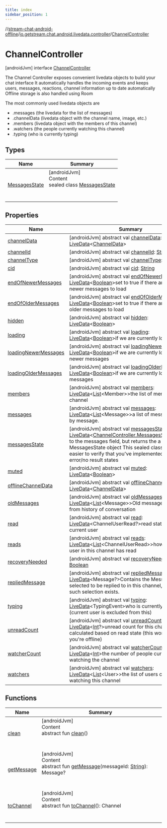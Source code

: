 ```yaml
---
title: index
sidebar_position: 1
---
```

//[stream-chat-android-offline](../../../index.md)/[io.getstream.chat.android.livedata.controller](../index.md)/[ChannelController](index.md)



# ChannelController  
 [androidJvm] interface [ChannelController](index.md)

The Channel Controller exposes convenient livedata objects to build your chat interface It automatically handles the incoming events and keeps users, messages, reactions, channel information up to date automatically Offline storage is also handled using Room



The most commonly used livedata objects are

<ul><li>.messages (the livedata for the list of messages)</li><li>.channelData (livedata object with the channel name, image, etc.)</li><li>.members (livedata object with the members of this channel)</li><li>.watchers (the people currently watching this channel)</li><li>.typing (who is currently typing)</li></ul>   


## Types  
  
|  Name |  Summary | 
|---|---|
| <a name="io.getstream.chat.android.livedata.controller/ChannelController.MessagesState///PointingToDeclaration/"></a>[MessagesState](MessagesState/index.md)| <a name="io.getstream.chat.android.livedata.controller/ChannelController.MessagesState///PointingToDeclaration/"></a>[androidJvm]  <br/>Content  <br/>sealed class [MessagesState](MessagesState/index.md)  <br/><br/><br/>|


## Properties  
  
|  Name |  Summary | 
|---|---|
| <a name="io.getstream.chat.android.livedata.controller/ChannelController/channelData/#/PointingToDeclaration/"></a>[channelData](channelData.md)| <a name="io.getstream.chat.android.livedata.controller/ChannelController/channelData/#/PointingToDeclaration/"></a> [androidJvm] abstract val [channelData](channelData.md): [LiveData](https://developer.android.com/reference/kotlin/androidx/lifecycle/LiveData.html)&lt;[ChannelData](../../io.getstream.chat.android.livedata/ChannelData/index.md)&gt;   <br/>|
| <a name="io.getstream.chat.android.livedata.controller/ChannelController/channelId/#/PointingToDeclaration/"></a>[channelId](channelId.md)| <a name="io.getstream.chat.android.livedata.controller/ChannelController/channelId/#/PointingToDeclaration/"></a> [androidJvm] abstract val [channelId](channelId.md): [String](https://kotlinlang.org/api/latest/jvm/stdlib/kotlin/-string/index.html)   <br/>|
| <a name="io.getstream.chat.android.livedata.controller/ChannelController/channelType/#/PointingToDeclaration/"></a>[channelType](channelType.md)| <a name="io.getstream.chat.android.livedata.controller/ChannelController/channelType/#/PointingToDeclaration/"></a> [androidJvm] abstract val [channelType](channelType.md): [String](https://kotlinlang.org/api/latest/jvm/stdlib/kotlin/-string/index.html)   <br/>|
| <a name="io.getstream.chat.android.livedata.controller/ChannelController/cid/#/PointingToDeclaration/"></a>[cid](cid.md)| <a name="io.getstream.chat.android.livedata.controller/ChannelController/cid/#/PointingToDeclaration/"></a> [androidJvm] abstract val [cid](cid.md): [String](https://kotlinlang.org/api/latest/jvm/stdlib/kotlin/-string/index.html)   <br/>|
| <a name="io.getstream.chat.android.livedata.controller/ChannelController/endOfNewerMessages/#/PointingToDeclaration/"></a>[endOfNewerMessages](endOfNewerMessages.md)| <a name="io.getstream.chat.android.livedata.controller/ChannelController/endOfNewerMessages/#/PointingToDeclaration/"></a> [androidJvm] abstract val [endOfNewerMessages](endOfNewerMessages.md): [LiveData](https://developer.android.com/reference/kotlin/androidx/lifecycle/LiveData.html)&lt;[Boolean](https://kotlinlang.org/api/latest/jvm/stdlib/kotlin/-boolean/index.html)&gt;set to true if there are no more newer messages to load   <br/>|
| <a name="io.getstream.chat.android.livedata.controller/ChannelController/endOfOlderMessages/#/PointingToDeclaration/"></a>[endOfOlderMessages](endOfOlderMessages.md)| <a name="io.getstream.chat.android.livedata.controller/ChannelController/endOfOlderMessages/#/PointingToDeclaration/"></a> [androidJvm] abstract val [endOfOlderMessages](endOfOlderMessages.md): [LiveData](https://developer.android.com/reference/kotlin/androidx/lifecycle/LiveData.html)&lt;[Boolean](https://kotlinlang.org/api/latest/jvm/stdlib/kotlin/-boolean/index.html)&gt;set to true if there are no more older messages to load   <br/>|
| <a name="io.getstream.chat.android.livedata.controller/ChannelController/hidden/#/PointingToDeclaration/"></a>[hidden](hidden.md)| <a name="io.getstream.chat.android.livedata.controller/ChannelController/hidden/#/PointingToDeclaration/"></a> [androidJvm] abstract val [hidden](hidden.md): [LiveData](https://developer.android.com/reference/kotlin/androidx/lifecycle/LiveData.html)&lt;[Boolean](https://kotlinlang.org/api/latest/jvm/stdlib/kotlin/-boolean/index.html)&gt;   <br/>|
| <a name="io.getstream.chat.android.livedata.controller/ChannelController/loading/#/PointingToDeclaration/"></a>[loading](loading.md)| <a name="io.getstream.chat.android.livedata.controller/ChannelController/loading/#/PointingToDeclaration/"></a> [androidJvm] abstract val [loading](loading.md): [LiveData](https://developer.android.com/reference/kotlin/androidx/lifecycle/LiveData.html)&lt;[Boolean](https://kotlinlang.org/api/latest/jvm/stdlib/kotlin/-boolean/index.html)&gt;if we are currently loading   <br/>|
| <a name="io.getstream.chat.android.livedata.controller/ChannelController/loadingNewerMessages/#/PointingToDeclaration/"></a>[loadingNewerMessages](loadingNewerMessages.md)| <a name="io.getstream.chat.android.livedata.controller/ChannelController/loadingNewerMessages/#/PointingToDeclaration/"></a> [androidJvm] abstract val [loadingNewerMessages](loadingNewerMessages.md): [LiveData](https://developer.android.com/reference/kotlin/androidx/lifecycle/LiveData.html)&lt;[Boolean](https://kotlinlang.org/api/latest/jvm/stdlib/kotlin/-boolean/index.html)&gt;if we are currently loading newer messages   <br/>|
| <a name="io.getstream.chat.android.livedata.controller/ChannelController/loadingOlderMessages/#/PointingToDeclaration/"></a>[loadingOlderMessages](loadingOlderMessages.md)| <a name="io.getstream.chat.android.livedata.controller/ChannelController/loadingOlderMessages/#/PointingToDeclaration/"></a> [androidJvm] abstract val [loadingOlderMessages](loadingOlderMessages.md): [LiveData](https://developer.android.com/reference/kotlin/androidx/lifecycle/LiveData.html)&lt;[Boolean](https://kotlinlang.org/api/latest/jvm/stdlib/kotlin/-boolean/index.html)&gt;if we are currently loading older messages   <br/>|
| <a name="io.getstream.chat.android.livedata.controller/ChannelController/members/#/PointingToDeclaration/"></a>[members](members.md)| <a name="io.getstream.chat.android.livedata.controller/ChannelController/members/#/PointingToDeclaration/"></a> [androidJvm] abstract val [members](members.md): [LiveData](https://developer.android.com/reference/kotlin/androidx/lifecycle/LiveData.html)&lt;[List](https://kotlinlang.org/api/latest/jvm/stdlib/kotlin.collections/-list/index.html)&lt;Member&gt;&gt;the list of members of this channel   <br/>|
| <a name="io.getstream.chat.android.livedata.controller/ChannelController/messages/#/PointingToDeclaration/"></a>[messages](messages.md)| <a name="io.getstream.chat.android.livedata.controller/ChannelController/messages/#/PointingToDeclaration/"></a> [androidJvm] abstract val [messages](messages.md): [LiveData](https://developer.android.com/reference/kotlin/androidx/lifecycle/LiveData.html)&lt;[List](https://kotlinlang.org/api/latest/jvm/stdlib/kotlin.collections/-list/index.html)&lt;Message&gt;&gt;a list of messages sorted by message.   <br/>|
| <a name="io.getstream.chat.android.livedata.controller/ChannelController/messagesState/#/PointingToDeclaration/"></a>[messagesState](messagesState.md)| <a name="io.getstream.chat.android.livedata.controller/ChannelController/messagesState/#/PointingToDeclaration/"></a> [androidJvm] abstract val [messagesState](messagesState.md): [LiveData](https://developer.android.com/reference/kotlin/androidx/lifecycle/LiveData.html)&lt;[ChannelController.MessagesState](MessagesState/index.md)&gt;Similar to the messages field, but returns the a MessagesState object This sealed class makes it easier to verify that you've implemented all possible error/no result states   <br/>|
| <a name="io.getstream.chat.android.livedata.controller/ChannelController/muted/#/PointingToDeclaration/"></a>[muted](muted.md)| <a name="io.getstream.chat.android.livedata.controller/ChannelController/muted/#/PointingToDeclaration/"></a> [androidJvm] abstract val [muted](muted.md): [LiveData](https://developer.android.com/reference/kotlin/androidx/lifecycle/LiveData.html)&lt;[Boolean](https://kotlinlang.org/api/latest/jvm/stdlib/kotlin/-boolean/index.html)&gt;   <br/>|
| <a name="io.getstream.chat.android.livedata.controller/ChannelController/offlineChannelData/#/PointingToDeclaration/"></a>[offlineChannelData](offlineChannelData.md)| <a name="io.getstream.chat.android.livedata.controller/ChannelController/offlineChannelData/#/PointingToDeclaration/"></a> [androidJvm] abstract val [offlineChannelData](offlineChannelData.md): [LiveData](https://developer.android.com/reference/kotlin/androidx/lifecycle/LiveData.html)&lt;[ChannelData](../../io.getstream.chat.android.offline.channel/ChannelData/index.md)&gt;   <br/>|
| <a name="io.getstream.chat.android.livedata.controller/ChannelController/oldMessages/#/PointingToDeclaration/"></a>[oldMessages](oldMessages.md)| <a name="io.getstream.chat.android.livedata.controller/ChannelController/oldMessages/#/PointingToDeclaration/"></a> [androidJvm] abstract val [oldMessages](oldMessages.md): [LiveData](https://developer.android.com/reference/kotlin/androidx/lifecycle/LiveData.html)&lt;[List](https://kotlinlang.org/api/latest/jvm/stdlib/kotlin.collections/-list/index.html)&lt;Message&gt;&gt;Old messages loaded from history of conversation   <br/>|
| <a name="io.getstream.chat.android.livedata.controller/ChannelController/read/#/PointingToDeclaration/"></a>[read](read.md)| <a name="io.getstream.chat.android.livedata.controller/ChannelController/read/#/PointingToDeclaration/"></a> [androidJvm] abstract val [read](read.md): [LiveData](https://developer.android.com/reference/kotlin/androidx/lifecycle/LiveData.html)&lt;ChannelUserRead?&gt;read status for the current user   <br/>|
| <a name="io.getstream.chat.android.livedata.controller/ChannelController/reads/#/PointingToDeclaration/"></a>[reads](reads.md)| <a name="io.getstream.chat.android.livedata.controller/ChannelController/reads/#/PointingToDeclaration/"></a> [androidJvm] abstract val [reads](reads.md): [LiveData](https://developer.android.com/reference/kotlin/androidx/lifecycle/LiveData.html)&lt;[List](https://kotlinlang.org/api/latest/jvm/stdlib/kotlin.collections/-list/index.html)&lt;ChannelUserRead&gt;&gt;how far every user in this channel has read   <br/>|
| <a name="io.getstream.chat.android.livedata.controller/ChannelController/recoveryNeeded/#/PointingToDeclaration/"></a>[recoveryNeeded](recoveryNeeded.md)| <a name="io.getstream.chat.android.livedata.controller/ChannelController/recoveryNeeded/#/PointingToDeclaration/"></a> [androidJvm] abstract val [recoveryNeeded](recoveryNeeded.md): [Boolean](https://kotlinlang.org/api/latest/jvm/stdlib/kotlin/-boolean/index.html)   <br/>|
| <a name="io.getstream.chat.android.livedata.controller/ChannelController/repliedMessage/#/PointingToDeclaration/"></a>[repliedMessage](repliedMessage.md)| <a name="io.getstream.chat.android.livedata.controller/ChannelController/repliedMessage/#/PointingToDeclaration/"></a> [androidJvm] abstract val [repliedMessage](repliedMessage.md): [LiveData](https://developer.android.com/reference/kotlin/androidx/lifecycle/LiveData.html)&lt;Message?&gt;Contains the Message that is selected to be replied to in this channel, or null if no such selection exists.   <br/>|
| <a name="io.getstream.chat.android.livedata.controller/ChannelController/typing/#/PointingToDeclaration/"></a>[typing](typing.md)| <a name="io.getstream.chat.android.livedata.controller/ChannelController/typing/#/PointingToDeclaration/"></a> [androidJvm] abstract val [typing](typing.md): [LiveData](https://developer.android.com/reference/kotlin/androidx/lifecycle/LiveData.html)&lt;TypingEvent&gt;who is currently typing (current user is excluded from this)   <br/>|
| <a name="io.getstream.chat.android.livedata.controller/ChannelController/unreadCount/#/PointingToDeclaration/"></a>[unreadCount](unreadCount.md)| <a name="io.getstream.chat.android.livedata.controller/ChannelController/unreadCount/#/PointingToDeclaration/"></a> [androidJvm] abstract val [unreadCount](unreadCount.md): [LiveData](https://developer.android.com/reference/kotlin/androidx/lifecycle/LiveData.html)&lt;[Int](https://kotlinlang.org/api/latest/jvm/stdlib/kotlin/-int/index.html)?&gt;unread count for this channel, calculated based on read state (this works even if you're offline)   <br/>|
| <a name="io.getstream.chat.android.livedata.controller/ChannelController/watcherCount/#/PointingToDeclaration/"></a>[watcherCount](watcherCount.md)| <a name="io.getstream.chat.android.livedata.controller/ChannelController/watcherCount/#/PointingToDeclaration/"></a> [androidJvm] abstract val [watcherCount](watcherCount.md): [LiveData](https://developer.android.com/reference/kotlin/androidx/lifecycle/LiveData.html)&lt;[Int](https://kotlinlang.org/api/latest/jvm/stdlib/kotlin/-int/index.html)&gt;the number of people currently watching the channel   <br/>|
| <a name="io.getstream.chat.android.livedata.controller/ChannelController/watchers/#/PointingToDeclaration/"></a>[watchers](watchers.md)| <a name="io.getstream.chat.android.livedata.controller/ChannelController/watchers/#/PointingToDeclaration/"></a> [androidJvm] abstract val [watchers](watchers.md): [LiveData](https://developer.android.com/reference/kotlin/androidx/lifecycle/LiveData.html)&lt;[List](https://kotlinlang.org/api/latest/jvm/stdlib/kotlin.collections/-list/index.html)&lt;User&gt;&gt;the list of users currently watching this channel   <br/>|


## Functions  
  
|  Name |  Summary | 
|---|---|
| <a name="io.getstream.chat.android.livedata.controller/ChannelController/clean/#/PointingToDeclaration/"></a>[clean](clean.md)| <a name="io.getstream.chat.android.livedata.controller/ChannelController/clean/#/PointingToDeclaration/"></a>[androidJvm]  <br/>Content  <br/>abstract fun [clean](clean.md)()  <br/><br/><br/>|
| <a name="io.getstream.chat.android.livedata.controller/ChannelController/getMessage/#kotlin.String/PointingToDeclaration/"></a>[getMessage](getMessage.md)| <a name="io.getstream.chat.android.livedata.controller/ChannelController/getMessage/#kotlin.String/PointingToDeclaration/"></a>[androidJvm]  <br/>Content  <br/>abstract fun [getMessage](getMessage.md)(messageId: [String](https://kotlinlang.org/api/latest/jvm/stdlib/kotlin/-string/index.html)): Message?  <br/><br/><br/>|
| <a name="io.getstream.chat.android.livedata.controller/ChannelController/toChannel/#/PointingToDeclaration/"></a>[toChannel](toChannel.md)| <a name="io.getstream.chat.android.livedata.controller/ChannelController/toChannel/#/PointingToDeclaration/"></a>[androidJvm]  <br/>Content  <br/>abstract fun [toChannel](toChannel.md)(): Channel  <br/><br/><br/>|

